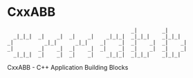 # CxxABB

                                            _|        _|        
      _|_|_|  _|    _|  _|    _|    _|_|_|  _|_|_|    _|_|_|    
    _|          _|_|      _|_|    _|    _|  _|    _|  _|    _|  
    _|        _|    _|  _|    _|  _|    _|  _|    _|  _|    _|  
      _|_|_|  _|    _|  _|    _|    _|_|_|  _|_|_|    _|_|_|


CxxABB - C++ Application Building Blocks
